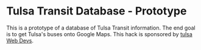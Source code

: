 Tulsa Transit Database - Prototype
==================================
This is a prototype of a database of Tulsa Transit information.  The end goal is to get Tulsa's buses onto Google Maps.  This hack is sponsored by [tulsa Web Devs](http://tulsawebdevs.org/).
